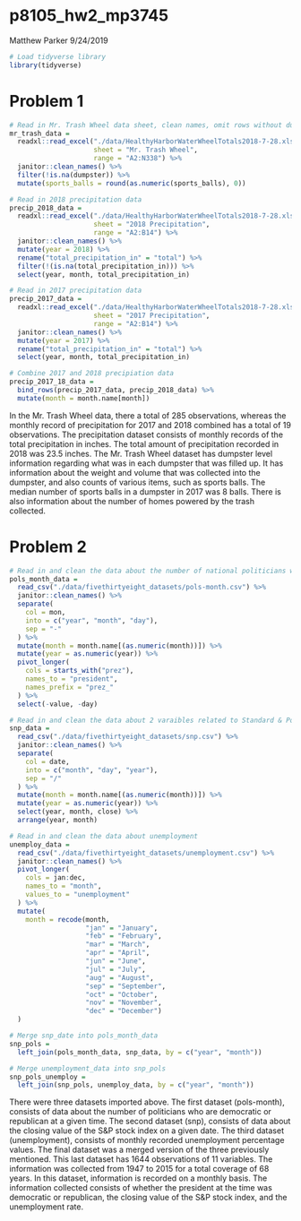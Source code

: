 p8105\_hw2\_mp3745
================
Matthew Parker
9/24/2019

``` r
# Load tidyverse library
library(tidyverse)
```

# Problem 1

``` r
# Read in Mr. Trash Wheel data sheet, clean names, omit rows without dumpster specific data, round sports_balls to nearest int
mr_trash_data = 
  readxl::read_excel("./data/HealthyHarborWaterWheelTotals2018-7-28.xlsx", 
                     sheet = "Mr. Trash Wheel", 
                     range = "A2:N338") %>% 
  janitor::clean_names() %>%
  filter(!is.na(dumpster)) %>%
  mutate(sports_balls = round(as.numeric(sports_balls), 0))
```

``` r
# Read in 2018 precipitation data
precip_2018_data = 
  readxl::read_excel("./data/HealthyHarborWaterWheelTotals2018-7-28.xlsx", 
                     sheet = "2018 Precipitation", 
                     range = "A2:B14") %>% 
  janitor::clean_names() %>%
  mutate(year = 2018) %>%
  rename("total_precipitation_in" = "total") %>%
  filter(!(is.na(total_precipitation_in))) %>%
  select(year, month, total_precipitation_in)

# Read in 2017 precipitation data
precip_2017_data = 
  readxl::read_excel("./data/HealthyHarborWaterWheelTotals2018-7-28.xlsx", 
                     sheet = "2017 Precipitation", 
                     range = "A2:B14") %>% 
  janitor::clean_names() %>%
  mutate(year = 2017) %>%
  rename("total_precipitation_in" = "total") %>%
  select(year, month, total_precipitation_in)

# Combine 2017 and 2018 precipiation data
precip_2017_18_data = 
  bind_rows(precip_2017_data, precip_2018_data) %>% 
  mutate(month = month.name[month])
```

In the Mr. Trash Wheel data, there a total of 285 observations, whereas
the monthly record of precipitation for 2017 and 2018 combined has a
total of 19 observations. The precipitation dataset consists of monthly
records of the total precipitation in inches. The total amount of
precipitation recorded in 2018 was 23.5 inches. The Mr. Trash Wheel
dataset has dumpster level information regarding what was in each
dumpster that was filled up. It has information about the weight and
volume that was collected into the dumpster, and also counts of various
items, such as sports balls. The median number of sports balls in a
dumpster in 2017 was 8 balls. There is also information about the number
of homes powered by the trash
collected.

# Problem 2

``` r
# Read in and clean the data about the number of national politicians who are democratic or republican at a given time
pols_month_data = 
  read_csv("./data/fivethirtyeight_datasets/pols-month.csv") %>% 
  janitor::clean_names() %>%
  separate(
    col = mon,
    into = c("year", "month", "day"),
    sep = "-"
  ) %>%
  mutate(month = month.name[(as.numeric(month))]) %>%
  mutate(year = as.numeric(year)) %>%
  pivot_longer(
    cols = starts_with("prez"),
    names_to = "president",
    names_prefix = "prez_"
  ) %>%
  select(-value, -day)
```

``` r
# Read in and clean the data about 2 varaibles related to Standard & Poor’s stock market index (S&P)
snp_data = 
  read_csv("./data/fivethirtyeight_datasets/snp.csv") %>% 
  janitor::clean_names() %>%
  separate(
    col = date,
    into = c("month", "day", "year"),
    sep = "/"
  ) %>%
  mutate(month = month.name[(as.numeric(month))]) %>%
  mutate(year = as.numeric(year)) %>%
  select(year, month, close) %>%
  arrange(year, month)
```

``` r
# Read in and clean the data about unemployment
unemploy_data = 
  read_csv("./data/fivethirtyeight_datasets/unemployment.csv") %>% 
  janitor::clean_names() %>%
  pivot_longer(
    cols = jan:dec,
    names_to = "month",
    values_to = "unemployment"
  ) %>%
  mutate(
    month = recode(month, 
                   "jan" = "January",
                   "feb" = "February",
                   "mar" = "March",
                   "apr" = "April",
                   "jun" = "June",
                   "jul" = "July",
                   "aug" = "August",
                   "sep" = "September",
                   "oct" = "October",
                   "nov" = "November",
                   "dec" = "December")
  )
```

``` r
# Merge snp_date into pols_month_data
snp_pols = 
  left_join(pols_month_data, snp_data, by = c("year", "month"))

# Merge unemployment_data into snp_pols
snp_pols_unemploy = 
  left_join(snp_pols, unemploy_data, by = c("year", "month"))
```

There were three datasets imported above. The first dataset
(pols-month), consists of data about the number of politicians who are
democratic or republican at a given time. The second dataset (snp),
consists of data about the closing value of the S\&P stock index on a
given date. The third dataset (unemployment), consists of monthly
recorded unemployment percentage values. The final dataset was a merged
version of the three previously mentioned. This last dataset has 1644
observations of 11 variables. The information was collected from 1947 to
2015 for a total coverage of 68 years. In this dataset, information is
recorded on a monthly basis. The information collected consists of
whether the president at the time was democratic or republican, the
closing value of the S\&P stock index, and the unemployment rate.
